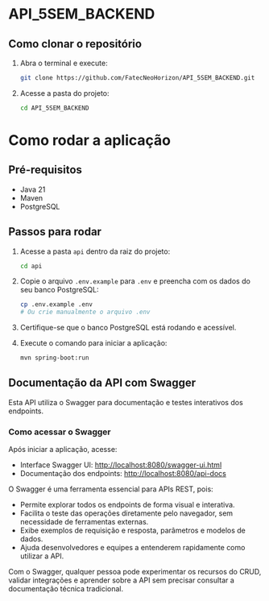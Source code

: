# API_5SEM_BACKEND

## Como clonar o repositório

1. Abra o terminal e execute:
	```sh
	git clone https://github.com/FatecNeoHorizon/API_5SEM_BACKEND.git
	```

2. Acesse a pasta do projeto:
	```sh
	cd API_5SEM_BACKEND
	```

# Como rodar a aplicação

## Pré-requisitos

- Java 21
- Maven
- PostgreSQL

## Passos para rodar

1. Acesse a pasta `api` dentro da raiz do projeto:
	```sh
	cd api
	```

2. Copie o arquivo `.env.example` para `.env` e preencha com os dados do seu banco PostgreSQL:
	```sh
	cp .env.example .env
	# Ou crie manualmente o arquivo .env
	```

3. Certifique-se que o banco PostgreSQL está rodando e acessível.

4. Execute o comando para iniciar a aplicação:
	```sh
	mvn spring-boot:run
	```


## Documentação da API com Swagger

Esta API utiliza o Swagger para documentação e testes interativos dos endpoints.

### Como acessar o Swagger

Após iniciar a aplicação, acesse:

- Interface Swagger UI: [http://localhost:8080/swagger-ui.html](http://localhost:8080/swagger-ui.html)
- Documentação dos endpoints: [http://localhost:8080/api-docs](http://localhost:8080/api-docs)



O Swagger é uma ferramenta essencial para APIs REST, pois:

- Permite explorar todos os endpoints de forma visual e interativa.
- Facilita o teste das operações diretamente pelo navegador, sem necessidade de ferramentas externas.
- Exibe exemplos de requisição e resposta, parâmetros e modelos de dados.
- Ajuda desenvolvedores e equipes a entenderem rapidamente como utilizar a API.

Com o Swagger, qualquer pessoa pode experimentar os recursos do CRUD, validar integrações e aprender sobre a API sem precisar consultar a documentação técnica tradicional.